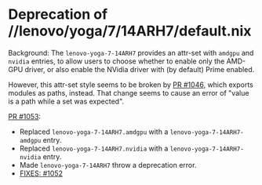# Deprecation of //lenovo/yoga/7/14ARH7/default.nix

Background:
The `lenovo-yoga-7-14ARH7` provides an attr-set with `amdgpu` and `nvidia` entries, to allow users
to choose whether to enable only the AMD-GPU driver, or also enable the NVidia driver with (by
default) Prime enabled.

However, this attr-set style seems to be broken by [PR #1046](https://github.com/NixOS/nixos-hardware/pull/1046),
which exports modules as paths, instead.
That change seems to cause an error of "value is a path while a set was expected".

[PR #1053](https://github.com/NixOS/nixos-hardware/pull/1053):
- Replaced `lenovo-yoga-7-14ARH7.amdgpu` with a `lenovo-yoga-7-14ARH7-amdgpu` entry.
- Replaced `lenovo-yoga-7-14ARH7.nvidia` with a `lenovo-yoga-7-14ARH7-nvidia` entry.
- Made `lenovo-yoga-7-14ARH7` throw a deprecation error.
- [FIXES: #1052](https://github.com/NixOS/nixos-hardware/issues/1052)
